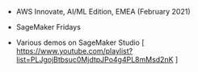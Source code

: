 
- AWS Innovate, AI/ML Edition, EMEA (February 2021)

- SageMaker Fridays 

- Various demos on SageMaker Studio [ https://www.youtube.com/playlist?list=PLJgojBtbsuc0MjdtpJPo4g4PL8mMsd2nK ]
